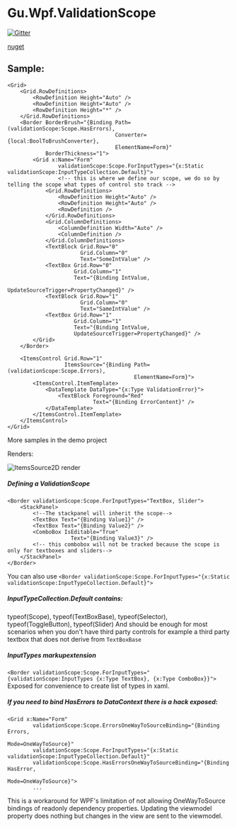 # Gu.Wpf.ValidationScope

[![Gitter](https://badges.gitter.im/JohanLarsson/Gu.Wpf.ValidationScope.svg)](https://gitter.im/JohanLarsson/Gu.Wpf.ValidationScope?utm_source=badge&utm_medium=badge&utm_campaign=pr-badge&utm_content=badge)

[nuget](https://www.nuget.org/packages/Gu.Wpf.ValidationScope)

## Sample:
```
<Grid>
    <Grid.RowDefinitions>
        <RowDefinition Height="Auto" />
        <RowDefinition Height="Auto" />
        <RowDefinition Height="*" />
    </Grid.RowDefinitions>
    <Border BorderBrush="{Binding Path=(validationScope:Scope.HasErrors),
                                  Converter={local:BoolToBrushConverter},
                                  ElementName=Form}"
            BorderThickness="1">
        <Grid x:Name="Form"
                validationScope:Scope.ForInputTypes="{x:Static validationScope:InputTypeCollection.Default}">
                <!-- this is where we define our scope, we do so by telling the scope what types of control sto track -->
            <Grid.RowDefinitions>
                <RowDefinition Height="Auto" />
                <RowDefinition Height="Auto" />
                <RowDefinition />
            </Grid.RowDefinitions>
            <Grid.ColumnDefinitions>
                <ColumnDefinition Width="Auto" />
                <ColumnDefinition />
            </Grid.ColumnDefinitions>
            <TextBlock Grid.Row="0"
                       Grid.Column="0"
                       Text="SomeIntValue" />
            <TextBox Grid.Row="0"
                     Grid.Column="1"
                     Text="{Binding IntValue,
                                    UpdateSourceTrigger=PropertyChanged}" />
            <TextBlock Grid.Row="1"
                       Grid.Column="0"
                       Text="SameIntValue" />
            <TextBox Grid.Row="1"
                     Grid.Column="1"
                     Text="{Binding IntValue,
                     UpdateSourceTrigger=PropertyChanged}" />
        </Grid>
    </Border>

    <ItemsControl Grid.Row="1"
                  ItemsSource="{Binding Path=(validationScope:Scope.Errors),
                                        ElementName=Form}">
        <ItemsControl.ItemTemplate>
            <DataTemplate DataType="{x:Type ValidationError}">
                <TextBlock Foreground="Red"
                           Text="{Binding ErrorContent}" />
            </DataTemplate>
        </ItemsControl.ItemTemplate>
    </ItemsControl>
</Grid>
```
More samples in the demo project

Renders:

![ItemsSource2D render](http://i.imgur.com/EkuWA9c.gif)

##### Defining a ValidationScope
```
<Border validationScope:Scope.ForInputTypes="TextBox, Slider">
    <StackPanel>
        <!--The stackpanel will inherit the scope-->
        <TextBox Text="{Binding Value1}" />
        <TextBox Text="{Binding Value2}" />
        <ComboBox IsEditable="True"
                    Text="{Binding Value3}" />
        <!-- this combobox will not be tracked because the scope is only for textboxes and sliders--> 
    </StackPanel>
</Border>
```

You can also use `<Border validationScope:Scope.ForInputTypes="{x:Static validationScope:InputTypeCollection.Default}">`

##### InputTypeCollection.Default contains:
typeof(Scope),
typeof(TextBoxBase),
typeof(Selector),
typeof(ToggleButton),
typeof(Slider)
And should be enough for most scenarios when you don't have third party controls for example a third party textbox that does not derive from `TextBoxBase`

##### InputTypes markupextension
`<Border validationScope:Scope.ForInputTypes="{validationScope:InputTypes {x:Type TextBox}, {x:Type ComboBox}}">`
Exposed for convenience to create list of types in xaml.

##### If you need to bind HasErrors to DataContext there is a hack exposed:
```
<Grid x:Name="Form"
        validationScope:Scope.ErrorsOneWayToSourceBinding="{Binding Errors,
                                                                    Mode=OneWayToSource}"
        validationScope:Scope.ForInputTypes="{x:Static validationScope:InputTypeCollection.Default}"
        validationScope:Scope.HasErrorsOneWayToSourceBinding="{Binding HasError,
                                                                        Mode=OneWayToSource}">
        ...
```

This is a workaround for WPF's limitation of not allowing OneWayToSource bindings of readonly dependency properties.
Updating the viewmodel property does nothing but changes in the view are sent to the viewmodel.
